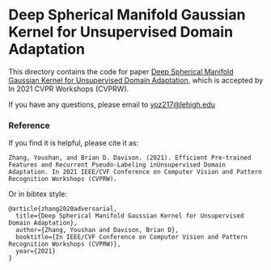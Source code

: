 
# Deep Spherical Manifold Gaussian Kernel for Unsupervised Domain Adaptation
<!--  <hr width=”200″ align=”left”>  -->
This directory contains the code for paper [Deep Spherical Manifold Gaussian Kernel for Unsupervised Domain Adaptation](http://openaccess.thecvf.com/content_WACVW_2020/papers/w3/Zhang_Impact_of_ImageNet_Model_Selection_on_Domain_AdW), which is accepted by In 2021 CVPR Workshops (CVPRW).


If you have any questions, please email to yoz217@lehigh.edu
### Reference

If you find it is helpful, please cite it as:

`
Zhang, Youshan, and Brian D. Davison. (2021). Efficient Pre-trained Features and Recurrent Pseudo-Labeling inUnsupervised Domain Adaptation. In 2021 IEEE/CVF Conference on Computer Vision and Pattern Recognition Workshops (CVPRW).
`


Or in bibtex style:

```
@article{zhang2020adversarial,
  title={Deep Spherical Manifold Gaussian Kernel for Unsupervised Domain Adaptation},
  author={Zhang, Youshan and Davison, Brian D},
  booktitle={In IEEE/CVF Conference on Computer Vision and Pattern Recognition Workshops (CVPRW)},
  year={2021}
}

```
